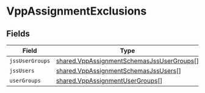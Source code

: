 # VppAssignmentExclusions


## Fields

| Field                                                                                                  | Type                                                                                                   | Required                                                                                               | Description                                                                                            |
| ------------------------------------------------------------------------------------------------------ | ------------------------------------------------------------------------------------------------------ | ------------------------------------------------------------------------------------------------------ | ------------------------------------------------------------------------------------------------------ |
| `jssUserGroups`                                                                                        | [shared.VppAssignmentSchemasJssUserGroups](../../models/shared/vppassignmentschemasjssusergroups.md)[] | :heavy_minus_sign:                                                                                     | N/A                                                                                                    |
| `jssUsers`                                                                                             | [shared.VppAssignmentSchemasJssUsers](../../models/shared/vppassignmentschemasjssusers.md)[]           | :heavy_minus_sign:                                                                                     | N/A                                                                                                    |
| `userGroups`                                                                                           | [shared.VppAssignmentUserGroups](../../models/shared/vppassignmentusergroups.md)[]                     | :heavy_minus_sign:                                                                                     | N/A                                                                                                    |